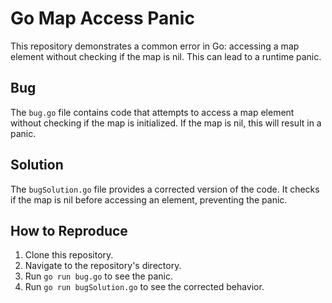 # Go Map Access Panic

This repository demonstrates a common error in Go: accessing a map element without checking if the map is nil.  This can lead to a runtime panic.

## Bug

The `bug.go` file contains code that attempts to access a map element without checking if the map is initialized.  If the map is nil, this will result in a panic.

## Solution

The `bugSolution.go` file provides a corrected version of the code. It checks if the map is nil before accessing an element, preventing the panic.

## How to Reproduce

1. Clone this repository.
2. Navigate to the repository's directory.
3. Run `go run bug.go` to see the panic.
4. Run `go run bugSolution.go` to see the corrected behavior.